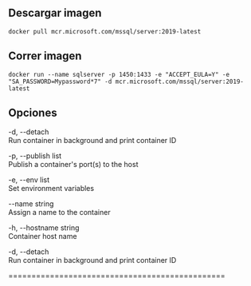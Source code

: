 ## Descargar imagen
```
docker pull mcr.microsoft.com/mssql/server:2019-latest
```

## Correr imagen
```
docker run --name sqlserver -p 1450:1433 -e "ACCEPT_EULA=Y" -e "SA_PASSWORD=Mypassword*7" -d mcr.microsoft.com/mssql/server:2019-latest
```

## Opciones

-d, --detach    
Run container in background and print container ID

-p, --publish list                   
Publish a container's port(s) to the host

-e, --env list  
Set environment variables

--name string                    
Assign a name to the container

-h, --hostname string                
Container host name

-d, --detach                         
Run container in background and print container ID

===============================================

```